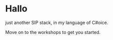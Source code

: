 Hallo
=====

just another SIP stack, in my language of C#oice.

Move on to the workshops to get you started.

